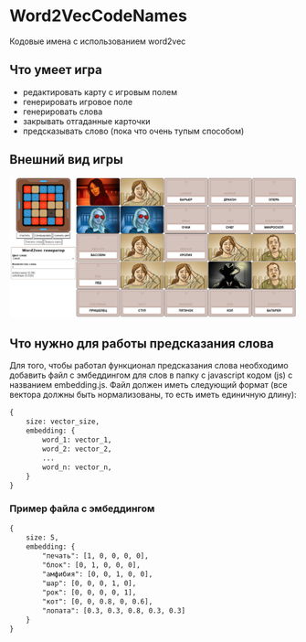 # Word2VecCodeNames
Кодовые имена с использованием word2vec

## Что умеет игра
* редактировать карту с игровым полем
* генерировать игровое поле
* генерировать слова
* закрывать отгаданные карточки
* предсказывать слово (пока что очень тупым способом)

## Внешний вид игры
<img src='https://github.com/dronperminov/Word2VecCodeNames/blob/master/examples/example.png' />

## Что нужно для работы предсказания слова
Для того, чтобы работал функционал предсказания слова необходимо добавить файл с эмбеддингом для слов в папку с javascript кодом (js) с названием embedding.js. Файл должен иметь следующий формат (все вектора должны быть нормализованы, то есть иметь единичную длину):
```
{
    size: vector_size,
    embedding: {
        word_1: vector_1,
        word_2: vector_2,
        ...
        word_n: vector_n,
    }
}
```

### Пример файла с эмбеддингом
```
{
    size: 5,
    embedding: {
        "печать": [1, 0, 0, 0, 0],
        "блок": [0, 1, 0, 0, 0],
        "амфибия": [0, 0, 1, 0, 0],
        "шар": [0, 0, 0, 1, 0],
        "рок": [0, 0, 0, 0, 1],
        "кот": [0, 0, 0.8, 0, 0.6],
        "лопата": [0.3, 0.3, 0.8, 0.3, 0.3]
    }
}
```
